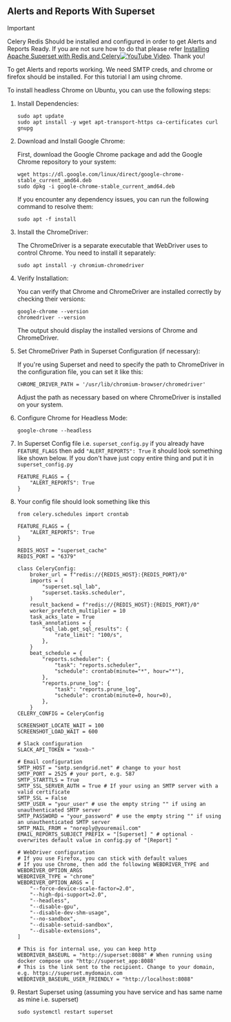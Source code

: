 ## Alerts and Reports With Superset

> [!IMPORTANT]  
> Celery Redis Should be installed and configured in order to get Alerts and Reports Ready. If you are not sure how to do that please refer [Installing Apache Superset with Redis and Celery](./Superset/Superset%20with%20Redis%20and%20Celery/README.md)[![YouTube Video](https://img.shields.io/badge/Watch-Video-red?logo=youtube)](https://youtu.be/zL7_5EQ88IU). Thank you!


To get Alerts and reports working. We need SMTP creds, and chrome or firefox should be installed. For this tutorial I am using chrome. 


To install headless Chrome on Ubuntu, you can use the following steps:

1. Install Dependencies:
    ```
    sudo apt update
    sudo apt install -y wget apt-transport-https ca-certificates curl gnupg
    ```    

2. Download and Install Google Chrome:

    First, download the Google Chrome package and add the Google Chrome repository to your system:

    ```
    wget https://dl.google.com/linux/direct/google-chrome-stable_current_amd64.deb
    sudo dpkg -i google-chrome-stable_current_amd64.deb
    ```

    If you encounter any dependency issues, you can run the following command to resolve them:

    ```
    sudo apt -f install
    ```    

3. Install the ChromeDriver:

    The ChromeDriver is a separate executable that WebDriver uses to control Chrome. You need to install it separately:

    ```
    sudo apt install -y chromium-chromedriver
    ```    

4. Verify Installation:

    You can verify that Chrome and ChromeDriver are installed correctly by checking their versions:

    ```
    google-chrome --version
    chromedriver --version
    ```    

    The output should display the installed versions of Chrome and ChromeDriver.

5. Set ChromeDriver Path in Superset Configuration (if necessary):

    If you're using Superset and need to specify the path to ChromeDriver in the configuration file, you can set it like this:


    ```
    CHROME_DRIVER_PATH = '/usr/lib/chromium-browser/chromedriver'
    ``` 

    Adjust the path as necessary based on where ChromeDriver is installed on your system.

6. Configure Chrome for Headless Mode:


    ```
    google-chrome --headless
    ```

7. In Superset Config file i.e. `superset_config.py` if you already have `FEATURE_FLAGS` then add `"ALERT_REPORTS": True` it should look something like shown below. If you don't have just copy entire thing and put it in `superset_config.py`

    ```
    FEATURE_FLAGS = {
        "ALERT_REPORTS": True
    }
    ``` 

8. Your config file should look something like this

    ```
    from celery.schedules import crontab

    FEATURE_FLAGS = {
        "ALERT_REPORTS": True
    }

    REDIS_HOST = "superset_cache"
    REDIS_PORT = "6379"

    class CeleryConfig:
        broker_url = f"redis://{REDIS_HOST}:{REDIS_PORT}/0"
        imports = (
            "superset.sql_lab",
            "superset.tasks.scheduler",
        )
        result_backend = f"redis://{REDIS_HOST}:{REDIS_PORT}/0"
        worker_prefetch_multiplier = 10
        task_acks_late = True
        task_annotations = {
            "sql_lab.get_sql_results": {
                "rate_limit": "100/s",
            },
        }
        beat_schedule = {
            "reports.scheduler": {
                "task": "reports.scheduler",
                "schedule": crontab(minute="*", hour="*"),
            },
            "reports.prune_log": {
                "task": "reports.prune_log",
                "schedule": crontab(minute=0, hour=0),
            },
        }
    CELERY_CONFIG = CeleryConfig

    SCREENSHOT_LOCATE_WAIT = 100
    SCREENSHOT_LOAD_WAIT = 600

    # Slack configuration
    SLACK_API_TOKEN = "xoxb-"

    # Email configuration
    SMTP_HOST = "smtp.sendgrid.net" # change to your host
    SMTP_PORT = 2525 # your port, e.g. 587
    SMTP_STARTTLS = True
    SMTP_SSL_SERVER_AUTH = True # If your using an SMTP server with a valid certificate
    SMTP_SSL = False
    SMTP_USER = "your_user" # use the empty string "" if using an unauthenticated SMTP server
    SMTP_PASSWORD = "your_password" # use the empty string "" if using an unauthenticated SMTP server
    SMTP_MAIL_FROM = "noreply@youremail.com"
    EMAIL_REPORTS_SUBJECT_PREFIX = "[Superset] " # optional - overwrites default value in config.py of "[Report] "

    # WebDriver configuration
    # If you use Firefox, you can stick with default values
    # If you use Chrome, then add the following WEBDRIVER_TYPE and WEBDRIVER_OPTION_ARGS
    WEBDRIVER_TYPE = "chrome"
    WEBDRIVER_OPTION_ARGS = [
        "--force-device-scale-factor=2.0",
        "--high-dpi-support=2.0",
        "--headless",
        "--disable-gpu",
        "--disable-dev-shm-usage",
        "--no-sandbox",
        "--disable-setuid-sandbox",
        "--disable-extensions",
    ]

    # This is for internal use, you can keep http
    WEBDRIVER_BASEURL = "http://superset:8088" # When running using docker compose use "http://superset_app:8088'
    # This is the link sent to the recipient. Change to your domain, e.g. https://superset.mydomain.com
    WEBDRIVER_BASEURL_USER_FRIENDLY = "http://localhost:8088"
    ```

9.  Restart Superset using (assuming you have service and has same name as mine i.e. superset)

    ```
    sudo systemctl restart superset
    ```



